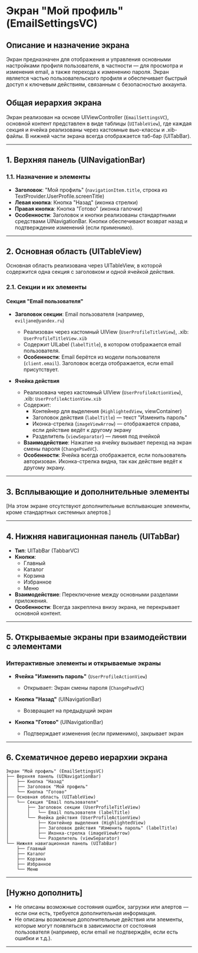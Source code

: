 # Экран "Мой профиль" (EmailSettingsVC)

## Описание и назначение экрана
Экран предназначен для отображения и управления основными настройками профиля пользователя, в частности — для просмотра и изменения email, а также перехода к изменению пароля. Экран является частью пользовательского профиля и обеспечивает быстрый доступ к ключевым действиям, связанным с безопасностью аккаунта.

## Общая иерархия экрана
Экран реализован на основе UIViewController (`EmailSettingsVC`), основной контент представлен в виде таблицы (`UITableView`), где каждая секция и ячейка реализованы через кастомные вью-классы и .xib-файлы. В нижней части экрана всегда отображается таб-бар (UITabBar).

---

## 1. Верхняя панель (UINavigationBar)
### 1.1. Назначение и элементы
- **Заголовок**: "Мой профиль" (`navigationItem.title`, строка из TextProvider.UserProfile.screenTitle)
- **Левая кнопка**: Кнопка "Назад" (иконка стрелки)
- **Правая кнопка**: Кнопка "Готово" (иконка галочки)
- **Особенности**: Заголовок и кнопки реализованы стандартными средствами UINavigationBar. Кнопки обеспечивают возврат назад и подтверждение изменений (если применимо).

---

## 2. Основная область (UITableView)
Основная область реализована через UITableView, в которой содержится одна секция с заголовком и одной ячейкой действия.

### 2.1. Секции и их элементы

#### Секция "Email пользователя"
- **Заголовок секции**: Email пользователя (например, `eviljane@yandex.ru`)
  - Реализован через кастомный UIView (`UserProfileTitleView`), .xib: `UserProfileTitleView.xib`
  - Содержит UILabel (`labelTitle`), в котором отображается email пользователя.
  - **Особенности**: Email берётся из модели пользователя (`client.email`). Заголовок всегда отображается, если email присутствует.

- **Ячейка действия**
  - Реализована через кастомный UIView (`UserProfileActionView`), .xib: `UserProfileActionView.xib`
  - Содержит:
    - Контейнер для выделения (`HighlightedView`, viewContainer)
    - Заголовок действия (`labelTitle`) — текст "Изменить пароль"
    - Иконка-стрелка (`imageViewArrow`) — отображается справа, если действие ведёт к другому экрану
    - Разделитель (`viewSeparator`) — линия под ячейкой
  - **Взаимодействие**: Нажатие на ячейку вызывает переход на экран смены пароля (`ChangePswdVC`).
  - **Особенности**: Ячейка всегда отображается, если пользователь авторизован. Иконка-стрелка видна, так как действие ведёт к другому экрану.

---

## 3. Всплывающие и дополнительные элементы

[На этом экране отсутствуют дополнительные всплывающие элементы, кроме стандартных системных алертов.]

---

## 4. Нижняя навигационная панель (UITabBar)
- **Тип**: UITabBar (TabbarVC)
- **Кнопки**:
  - Главный
  - Каталог
  - Корзина
  - Избранное
  - Меню
- **Взаимодействие**: Переключение между основными разделами приложения.
- **Особенности**: Всегда закреплена внизу экрана, не перекрывает основной контент.

---

## 5. Открываемые экраны при взаимодействии с элементами

### Интерактивные элементы и открываемые экраны

- **Ячейка "Изменить пароль"** (`UserProfileActionView`)
  - Открывает: Экран смены пароля (`ChangePswdVC`)

- **Кнопка "Назад"** (UINavigationBar)
  - Возвращает на предыдущий экран

- **Кнопка "Готово"** (UINavigationBar)
  - Подтверждает изменения (если применимо), закрывает экран

---

## 6. Схематичное дерево иерархии экрана

```
Экран "Мой профиль" (EmailSettingsVC)
├── Верхняя панель (UINavigationBar)
│   ├── Кнопка "Назад"
│   ├── Заголовок "Мой профиль"
│   └── Кнопка "Готово"
├── Основная область (UITableView)
│   └── Секция "Email пользователя"
│       ├── Заголовок секции (UserProfileTitleView)
│       │   └── Email пользователя (labelTitle)
│       └── Ячейка действия (UserProfileActionView)
│           ├── Контейнер выделения (HighlightedView)
│           ├── Заголовок действия "Изменить пароль" (labelTitle)
│           ├── Иконка-стрелка (imageViewArrow)
│           └── Разделитель (viewSeparator)
└── Нижняя навигационная панель (UITabBar)
    ├── Главный
    ├── Каталог
    ├── Корзина
    ├── Избранное
    └── Меню
```

---

## [Нужно дополнить]
- Не описаны возможные состояния ошибок, загрузки или алертов — если они есть, требуется дополнительная информация.
- Не описаны возможные дополнительные действия или элементы, которые могут появляться в зависимости от состояния пользователя (например, если email не подтверждён, если есть ошибки и т.д.).

--- 